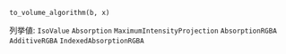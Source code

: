 ```
to_volume_algorithm(b, x)
```

列挙値: `IsoValue` `Absorption` `MaximumIntensityProjection` `AbsorptionRGBA` `AdditiveRGBA` `IndexedAbsorptionRGBA`
